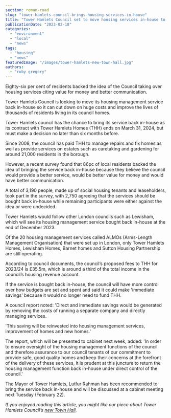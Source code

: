 ```yaml
---
section: roman-road
slug: "tower-hamlets-council-brings-housing-services-in-house"
title: "Tower Hamlets Council set to move housing services in-house to cut costs"
publicationDate: "2023-02-18"
categories: 
  - "environment"
  - "local"
  - "news"
tags: 
  - "housing"
  - "news"
featuredImage: "/images/tower-hamlets-new-town-hall.jpg"
authors: 
  - "ruby gregory"
---
```


Eighty-six per cent of residents backed the idea of the Council taking over housing services citing value for money and better communication. 

Tower Hamlets Council is looking to move its housing management service back in-house so it can cut down on huge costs and improve the lives of thousands of residents living in its council homes.

Tower Hamlets council has the chance to bring its service back in-house as its contract with Tower Hamlets Homes (THH) ends on March 31, 2024, but must make a decision no later than six months before.

Since 2008, the council has paid THH to manage repairs and fix homes as well as provide services on estates such as caretaking and gardening for around 21,000 residents in the borough.

However, a recent survey found that 86pc of local residents backed the idea of bringing the service back in-house because they believe the council would provide a better service, would be better value for money and would have better communication.

A total of 3,190 people, made up of social housing tenants and leaseholders, took part in the survey, with 2,750 agreeing that the services should be bought back in-house while remaining participants were either against the idea or were undecided. 

Tower Hamlets would follow other London councils such as Lewisham, which will see its housing management service bought back in-house at the end of December 2023.

Of the 20 housing management services called ALMOs (Arms-Length Management Organisation) that were set up in London, only Tower Hamlets Homes, Lewisham Homes, Barnet homes and Sutton Housing Partnership are still operating.

According to council documents, the council’s proposed fees to THH for 2023/24 is £35.5m, which is around a third of the total income in the council’s housing revenue account.

If the service is bought back in-house, the council will have more control over how budgets are set and spent and said it could make 'immediate savings' because it would no longer need to fund THH.

A council report noted: 'Direct and immediate savings would be generated by removing the costs of running a separate company and directly managing services.

'This saving will be reinvested into housing management services, improvement of homes and new homes.'

The report, which will be presented to cabinet next week, added: 'In order to ensure oversight of the housing management functions of the council and therefore assurance to our council tenants of our commitment to provide safe, good quality homes and keep their concerns at the forefront of the delivery of these services, it is prudent at this juncture to return the housing management function back in-house under direct control of the council.'

The Mayor of Tower Hamlets, Lutfur Rahman has been recommended to bring the service back in-house and will be discussed at a cabinet meeting next Tuesday (February 22).

_If you enjoyed reading this article, you might like our piece about Tower Hamlets Council’s_ [_new Town Hall_](https://romanroadlondon.com/tower-hamlets-town-hall-moves-whitechapel-former-royal-london-hospital/)_._ 


